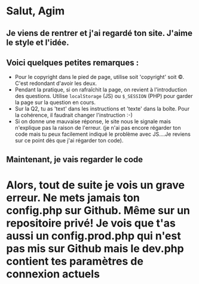 # Salut, Agim

## Je viens de rentrer et j'ai regardé ton site. J'aime le style et l'idée.

## Voici quelques petites remarques :

- Pour le copyright dans le pied de page, utilise soit 'copyright' soit &copy;. C'est redondant d'avoir les deux.
- Pendant la pratique, si on rafraîchit la page, on revient à l'introduction des questions. Utilise `localStorage` (JS) ou `$_SESSION` (PHP) pour garder la page sur la question en cours.
- Sur la Q2, tu as 'text' dans les instructions et 'texte' dans la boîte. Pour la cohérence, il faudrait changer l'instruction :-)
- Si on donne une mauvaise réponse, le site nous le signale mais n'explique pas la raison de l'erreur. (je n'ai pas encore régarder ton code mais tu peux facilement indiqué le problème avec JS....Je reviens sur ce point dès que j'ai régarder ton code).


## Maintenant, je vais regarder le code

# Alors, tout de suite je vois un grave erreur. Ne mets jamais ton config.php sur Github. Même sur un repositoire privé! Je vois que t'as aussi un config.prod.php qui n'est pas mis sur Github mais le dev.php contient tes paramètres de connexion actuels



